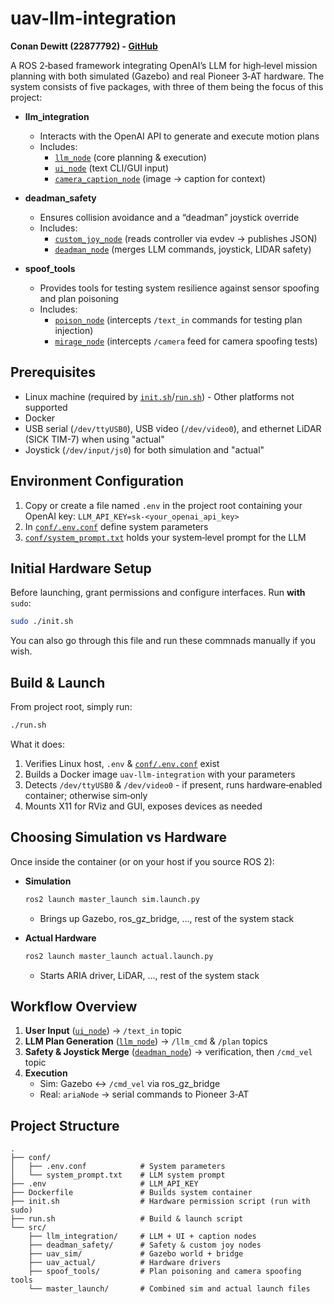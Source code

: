 # uav-llm-integration

**Conan Dewitt (22877792) - [GitHub](https://github.com/conanpodewitt)**

A ROS 2‑based framework integrating OpenAI’s LLM for high‑level mission planning with both simulated (Gazebo) and real Pioneer 3‑AT hardware. The system consists of five packages, with three of them being the focus of this project:

- **llm_integration**
    - Interacts with the OpenAI API to generate and execute motion plans
    - Includes:
        - [`llm_node`](src/llm_integration/llm_integration/llm_node.py) (core planning & execution)
        - [`ui_node`](src/llm_integration/llm_integration/ui_node.py) (text CLI/GUI input)
        - [`camera_caption_node`](src/llm_integration/llm_integration/camera_caption_node.py) (image -> caption for context)

- **deadman_safety**
    - Ensures collision avoidance and a “deadman” joystick override
    - Includes:
        - [`custom_joy_node`](src/deadman_safety/deadman_safety/custom_joy_node.py) (reads controller via evdev -> publishes JSON)
        - [`deadman_node`](src/deadman_safety/deadman_safety/deadman_node.py) (merges LLM commands, joystick, LIDAR safety)

- **spoof_tools**
    - Provides tools for testing system resilience against sensor spoofing and plan poisoning
    - Includes:
        - [`poison_node`](src/spoof_tools/spoof_tools/poison_node.py) (intercepts `/text_in` commands for testing plan injection)
        - [`mirage_node`](src/spoof_tools/spoof_tools/mirage_node.py) (intercepts `/camera` feed for camera spoofing tests)

## Prerequisites

- Linux machine (required by [`init.sh`](init.sh)/[`run.sh`](run.sh)) - Other platforms not supported
- Docker
- USB serial (`/dev/ttyUSB0`), USB video (`/dev/video0`), and ethernet LiDAR (SICK TIM-7) when using "actual"
- Joystick (`/dev/input/js0`) for both simulation and "actual"

## Environment Configuration

1. Copy or create a file named `.env` in the project root containing your OpenAI key: `LLM_API_KEY=sk-<your_openai_api_key>`
2. In [`conf/.env.conf`](conf/.env.conf) define system parameters
3. [`conf/system_prompt.txt`](conf/system_prompt.txt) holds your system‑level prompt for the LLM

## Initial Hardware Setup

Before launching, grant permissions and configure interfaces. Run **with** `sudo`:

```bash
sudo ./init.sh
```

You can also go through this file and run these commnads manually if you wish.

## Build & Launch

From project root, simply run:

```bash
./run.sh
```

What it does:
1. Verifies Linux host, `.env` & [`conf/.env.conf`](conf/.env.conf) exist
2. Builds a Docker image `uav-llm-integration` with your parameters
3. Detects `/dev/ttyUSB0` & `/dev/video0` - if present, runs hardware‑enabled container; otherwise sim‑only
4. Mounts X11 for RViz and GUI, exposes devices as needed

## Choosing Simulation vs Hardware

Once inside the container (or on your host if you source ROS 2):

- **Simulation**
    ```bash
    ros2 launch master_launch sim.launch.py
    ```
    - Brings up Gazebo, ros_gz_bridge, ..., rest of the system stack

- **Actual Hardware**
    ```bash
    ros2 launch master_launch actual.launch.py
    ```  
    - Starts ARIA driver, LiDAR, ..., rest of the system stack

## Workflow Overview

1. **User Input** ([`ui_node`](src/llm_integration/llm_integration/ui_node.py)) -> `/text_in` topic
2. **LLM Plan Generation** ([`llm_node`](src/llm_integration/llm_integration/llm_node.py)) -> `/llm_cmd` & `/plan` topics
3. **Safety & Joystick Merge** ([`deadman_node`](src/deadman_safety/deadman_safety/deadman_node.py)) -> verification, then `/cmd_vel` topic
4. **Execution**
    - Sim: Gazebo <-> `/cmd_vel` via ros_gz_bridge
    - Real: `ariaNode` -> serial commands to Pioneer 3‑AT

## Project Structure

```text
.
├── conf/
│   ├── .env.conf            # System parameters
│   └── system_prompt.txt    # LLM system prompt
├── .env                     # LLM_API_KEY
├── Dockerfile               # Builds system container
├── init.sh                  # Hardware permission script (run with sudo)
├── run.sh                   # Build & launch script
└── src/
    ├── llm_integration/     # LLM + UI + caption nodes
    ├── deadman_safety/      # Safety & custom joy nodes
    ├── uav_sim/             # Gazebo world + bridge
    ├── uav_actual/          # Hardware drivers
    ├── spoof_tools/         # Plan poisoning and camera spoofing tools
    └── master_launch/       # Combined sim and actual launch files
```